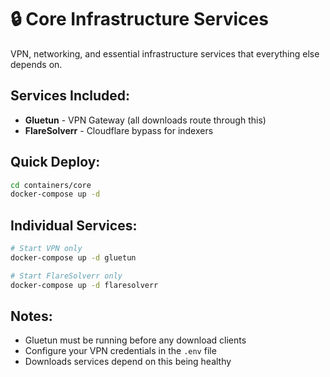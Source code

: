 # 🔒 Core Infrastructure Services

VPN, networking, and essential infrastructure services that everything else depends on.

## Services Included:
- **Gluetun** - VPN Gateway (all downloads route through this)
- **FlareSolverr** - Cloudflare bypass for indexers

## Quick Deploy:
```bash
cd containers/core
docker-compose up -d
```

## Individual Services:
```bash
# Start VPN only
docker-compose up -d gluetun

# Start FlareSolverr only
docker-compose up -d flaresolverr
```

## Notes:
- Gluetun must be running before any download clients
- Configure your VPN credentials in the `.env` file
- Downloads services depend on this being healthy

